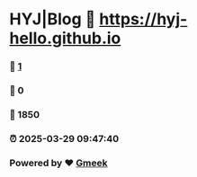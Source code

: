 # HYJ|Blog :link: https://hyj-hello.github.io 
### :page_facing_up: [1](https://hyj-hello.github.io/tag.html) 
### :speech_balloon: 0 
### :hibiscus: 1850 
### :alarm_clock: 2025-03-29 09:47:40 
### Powered by :heart: [Gmeek](https://github.com/Meekdai/Gmeek)
